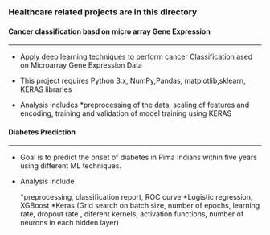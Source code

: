 ### Healthcare related projects are  in this directory

#### Cancer classification basd on micro array Gene Expression
----------------------------------------------------------------
- Apply deep learning techniques to perform cancer Classification ased on Microarray Gene Expression Data

- This project requires Python 3.x, NumPy,Pandas, matplotlib,sklearn, KERAS libraries

- Analysis includes
  *preprocessing of the data,  scaling of features and encoding, training and validation of model training using KERAS

#### Diabetes Prediction
----------------------------------------------------------------
- Goal is to predict the onset of diabetes in Pima Indians within five years using different ML techniques.

- Analysis include

   *preprocessing, classification report, ROC curve
   *Logistic regression, XGBoost
   *Keras (Grid search on batch size, number of epochs, learning rate, dropout rate , diferent kernels, activation functions, number of neurons in each hidden layer)